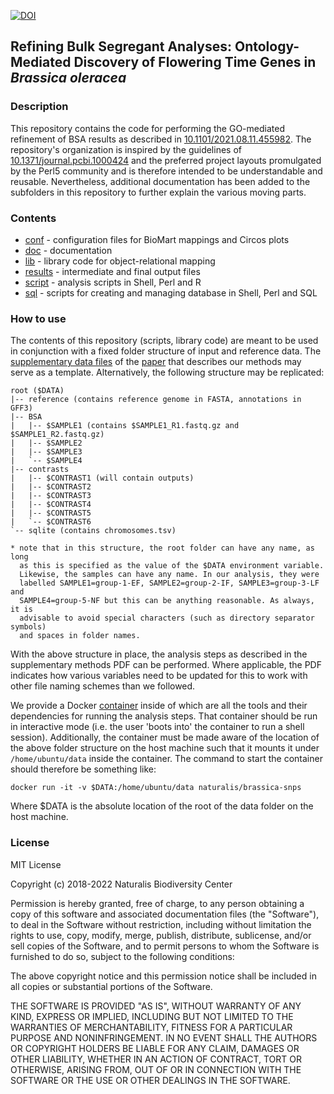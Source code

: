[![DOI](https://zenodo.org/badge/DOI/10.5281/zenodo.5211375.svg)](https://doi.org/10.5281/zenodo.5211375)

Refining Bulk Segregant Analyses: Ontology-Mediated Discovery of Flowering Time Genes in _Brassica oleracea_
------------------------------------------------------------------------------------------------------------

### Description

This repository contains the code for performing the GO-mediated refinement of BSA results
as described in [10.1101/2021.08.11.455982](https://doi.org/10.1101/2021.08.11.455982).
The repository's organization is inspired by the guidelines of 
[10.1371/journal.pcbi.1000424](https://doi.org/10.1371/journal.pcbi.1000424) and the 
preferred project layouts promulgated by the Perl5 community and is therefore
intended to be understandable and reusable. Nevertheless, additional documentation has been
added to the subfolders in this repository to further explain the various moving parts.

### Contents

- [conf](conf) - configuration files for BioMart mappings and Circos plots
- [doc](doc) - documentation
- [lib](lib) - library code for object-relational mapping
- [results](results) - intermediate and final output files
- [script](script) - analysis scripts in Shell, Perl and R
- [sql](sql) - scripts for creating and managing database in Shell, Perl and SQL

### How to use

The contents of this repository (scripts, library code) are meant to be used in
conjunction with a fixed folder structure of input and reference data. The
[supplementary data files](https://doi.org/10.5281/zenodo.3402201) of the 
[paper](https://doi.org/10.1101/2021.08.11.455982) that describes our methods may 
serve as a template. Alternatively, the following structure may be replicated:

    root ($DATA)
    |-- reference (contains reference genome in FASTA, annotations in GFF3)
    |-- BSA 
    |   |-- $SAMPLE1 (contains $SAMPLE1_R1.fastq.gz and $SAMPLE1_R2.fastq.gz)
    |   |-- $SAMPLE2
    |   |-- $SAMPLE3
    |   `-- $SAMPLE4
    |-- contrasts
    |   |-- $CONTRAST1 (will contain outputs)
    |   |-- $CONTRAST2
    |   |-- $CONTRAST3
    |   |-- $CONTRAST4
    |   |-- $CONTRAST5
    |   `-- $CONTRAST6
    `-- sqlite (contains chromosomes.tsv)

    * note that in this structure, the root folder can have any name, as long
      as this is specified as the value of the $DATA environment variable.
      Likewise, the samples can have any name. In our analysis, they were 
      labelled SAMPLE1=group-1-EF, SAMPLE2=group-2-IF, SAMPLE3=group-3-LF and 
      SAMPLE4=group-5-NF but this can be anything reasonable. As always, it is 
      advisable to avoid special characters (such as directory separator symbols)       
      and spaces in folder names.      

With the above structure in place, the analysis steps as described in the 
supplementary methods PDF can be performed. Where applicable, the PDF 
indicates how various variables need to be updated for this to work with
other file naming schemes than we followed.

We provide a Docker [container](https://hub.docker.com/r/naturalis/brassica-snps) 
inside of which are all the tools and their dependencies for running the analysis 
steps. That container should be run in interactive mode (i.e. the user 'boots into' 
the container to run a shell session). Additionally, the container must be made
aware of the location of the above folder structure on the host machine such that
it mounts it under `/home/ubuntu/data` inside the container. The command to start
the container should therefore be something like:

    docker run -it -v $DATA:/home/ubuntu/data naturalis/brassica-snps

Where $DATA is the absolute location of the root of the data folder on the host
machine.

### License

MIT License

Copyright (c) 2018-2022 Naturalis Biodiversity Center

Permission is hereby granted, free of charge, to any person obtaining a copy
of this software and associated documentation files (the "Software"), to deal
in the Software without restriction, including without limitation the rights
to use, copy, modify, merge, publish, distribute, sublicense, and/or sell
copies of the Software, and to permit persons to whom the Software is
furnished to do so, subject to the following conditions:

The above copyright notice and this permission notice shall be included in all
copies or substantial portions of the Software.

THE SOFTWARE IS PROVIDED "AS IS", WITHOUT WARRANTY OF ANY KIND, EXPRESS OR
IMPLIED, INCLUDING BUT NOT LIMITED TO THE WARRANTIES OF MERCHANTABILITY,
FITNESS FOR A PARTICULAR PURPOSE AND NONINFRINGEMENT. IN NO EVENT SHALL THE
AUTHORS OR COPYRIGHT HOLDERS BE LIABLE FOR ANY CLAIM, DAMAGES OR OTHER
LIABILITY, WHETHER IN AN ACTION OF CONTRACT, TORT OR OTHERWISE, ARISING FROM,
OUT OF OR IN CONNECTION WITH THE SOFTWARE OR THE USE OR OTHER DEALINGS IN THE
SOFTWARE.
